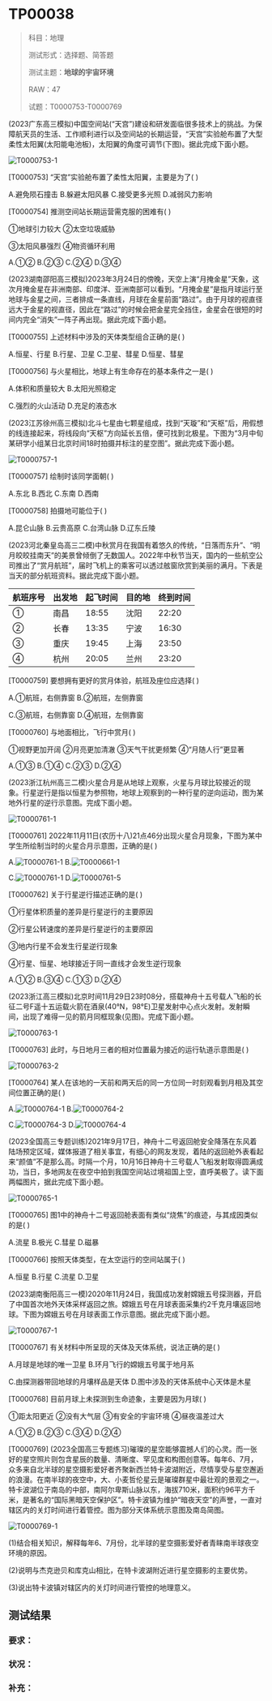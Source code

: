 # TP00038

>科目：地理
>
>测试形式：选择题、简答题
>
>测试主题：**地球的宇宙环境**
>
>RAW：47
>
>试题：T0000753-T0000769

(2023广东高三模拟)中国空间站(“天宫”)建设和研发面临很多技术上的挑战。为保障航天员的生活、工作顺利进行以及空间站的长期运营，“天宫”实验舱布置了大型柔性太阳翼(太阳能电池板)，太阳翼的角度可调节(下图)。据此完成下面小题。

![T0000753-1](./img/T0000753-1.png) 

[T0000753] “天宫”实验舱布置了柔性太阳翼，主要是为了(   )

A.避免陨石撞击   B.躲避太阳风暴   C.接受更多光照   D.减弱风力影响









[T0000754] 推测空间站长期运营需克服的困难有(   )

①地球引力较大    ②太空垃圾威胁

③太阳风暴强烈    ④物资循环利用

A.①②	B.②③	C.②④	D.③④









(2023湖南邵阳高三模拟)2023年3月24日的傍晚，天空上演“月掩金星”天象，这次月掩金星在非洲南部、印度洋、亚洲南部可以看到。“月掩金星”是指月球运行至地球与金星之间，三者排成一条直线，月球在金星前面“路过”。由于月球的视直径远大于金星的视直径，因此在“路过”的时候会把金星完全挡住，金星会在很短的时间内完全“消失”一阵子再出现。据此完成下面小题。

[T0000755] 上述材料中涉及的天体类型组合正确的是(   )

A.恒星、行星	B.行星、卫星	C.卫星、彗星	D.恒星、彗星









[T0000756] 与火星相比，地球上有生命存在的基本条件之一是(   )

A.体积和质量较大	B.太阳光照稳定

C.强烈的火山活动	D.充足的液态水









(2023江苏徐州高三模拟)北斗七星由七颗星组成，找到“天璇”和“天枢”后，用假想的线连接起来，将线段向“天枢”方向延长五倍，便可找到北极星。下图为“3月中旬某研学小组某日北京时间18时拍摄并标注的星空图”。据此完成下面小题。

![T0000757-1](./img/T0000757-1.png) 

[T0000757] 绘制时该同学面朝(   )

A.东北	B.西北	C.东南	D.西南









[T0000758] 拍摄地可能位于(   )

A.昆仑山脉   B.云贵高原   C.台湾山脉   D.辽东丘陵









(2023河北秦皇岛高三二模)中秋赏月在我国有着悠久的传统，“日落而东升”、“明月皎皎挂南天”的美景曾倾倒了无数国人。2022年中秋节当天，国内的一些航空公司推出了“赏月航班”，届时飞机上的乘客可以透过舷窗欣赏到美丽的满月。下表是当天的部分航班资料。据此完成下面小题。

| 航班序号 | 出发地 | 起飞时间 | 目的地 | 终到时间 |
| -------- | ------ | -------- | ------ | -------- |
| ①        | 南昌   | 18:55    | 沈阳   | 22:20    |
| ②        | 长春   | 13:35    | 宁波   | 16:30    |
| ③        | 重庆   | 19:45    | 上海   | 23:50    |
| ④        | 杭州   | 20:05    | 兰州   | 23:20    |

[T0000759] 要想拥有更好的赏月体验，航班及座位应选择(   )

A.①航班，右侧靠窗   B.②航班，左侧靠窗

C.③航班，右侧靠窗   D.④航班，左侧靠窗









[T0000760] 与地面相比，飞行中赏月(   )

①视野更加开阔    ②月亮更加清澈    ③天气干扰更频繁    ④“月随人行”更显著

A.①③    B.①④    C.②③    D.②④









(2023浙江杭州高三二模)火星合月是从地球上观察，火星与月球比较接近的现象。行星逆行是指以恒星为参照物，地球上观察到的一种行星的逆向运动，图为某地外行星的逆行示意图。完成下面小题。

![T0000761-1](./img/T0000761-1.png) 

[T0000761] 2022年11月11日(农历十八)21点46分出现火星合月现象，下图为某中学生所绘制当时的火星合月示意图，正确的是(   )

A.![T0000761-1](./img/T0000761-2.png) 	    B.![T0000661-1](./img/T0000761-3.png) 

C.![T0000761-1](./img/T0000761-4.png)          D.![T0000761-5](./img/T0000761-5.png) 










[T0000762] 关于行星逆行描述正确的是(   )

①行星体积质量的差异是行星逆行的主要原因

②行星公转速度的差异是行星逆行的主要原因

③地内行星不会发生行星逆行现象

④行星、恒星、地球接近于同一直线才会发生逆行现象

A.①②    B.③④    C.①③    D.②④









(2023浙江高三模拟)北京时间11月29日23时08分，搭载神舟十五号载人飞船的长征二号F遥十五运载火箭在酒泉(40°N，98°E)卫星发射中心点火发射。发射瞬间，出现了难得一见的箭月同框现象(见图)。完成下面小题。

![T0000763-1](./img/T0000763-1.png) 

[T0000763] 此时，与日地月三者的相对位置最为接近的运行轨道示意图是(   )

![T0000763-2](./img/T0000763-2.png) 









[T0000764] 某人在该地的一天前和两天后的同一方位同一时刻观看到月相及其空间位置正确的是(   )

A.![T0000764-1](./img/T0000764-1.png) 	B.![T0000764-2](./img/T0000764-2.png) 

C.![T0000764-3](./img/T0000764-3.png) 	D.![T0000764-4](./img/T0000764-4.png) 









(2023全国高三专题训练)2021年9月17日，神舟十二号返回舱安全降落在东风着陆场预定区域，媒体报道了相关事宜，有细心的网友发现，着陆的返回舱外表看起来“颜值”不是那么高。时隔一个月，10月16日神舟十三号载人飞船发射取得圆满成功，当日，多地网友在夜空中拍到我国空间站过境祖国上空，直呼美极了。读下面两幅图片，据此完成下面小题。

![T0000765-1](./img/T0000765-1.png) 

[T0000765] 图1中的神舟十二号返回舱表面有类似“烧焦”的痕迹，与其成因类似的是(   )

A.流星   B.极光   C.彗星   D.磁暴









[T0000766] 按照天体类型，在太空运行的空间站属于(   )

A.恒星   B.行星   C.流星   D.卫星









(2023湖南衡阳高三一模)2020年11月24日，我国成功发射嫦娥五号探测器，开启了中国首次地外天体采样返回之旅。嫦娥五号在月球表面采集约2千克月壤返回地球。下图为嫦娥五号在月球表面工作示意图。据此完成下面小题。

![T0000767-1](./img/T0000767-1.png) 

[T0000767] 有关材料中所呈现的天体及天体系统，说法正确的是(   )

A.月球是地球的唯一卫星               B.环月飞行的嫦娥五号属于地月系

C.由探测器带回地球的月壤样品是天体   D.图中涉及的天体系统中心天体是木星









[T0000768] 目前月球上未探测到生命迹象，主要是因为月球(   )

①距太阳更近    ②没有大气层   ③有安全的宇宙环境    ④昼夜温差过大

A.①②    B.②③    C.③④    D.②④









[T0000769] (2023全国高三专题练习)璀璨的星空能够震撼人们的心灵。而一张好的星空照片则包含星辰的数量、清晰度、罕见度和构图创意等。每年6、7月，众多来自北半球的星空摄影爱好者齐聚新西兰特卡波湖附近，尽情享受与星空邂逅的浪漫。在南半球的夜空中，大、小麦哲伦星云是璀璨群星中最壮观的景观之一。特卡波湖位于南岛的中部，南阿尔卑斯山脉以东，海拔710米，面积约96平方千米，是著名的“国际黑暗天空保护区”。特卡波镇为维护“暗夜天空”的声誉，一直对辖区内的关灯时间进行着管控。图为部分天体系统示意图及南岛简图。

![T0000769-1](./img/T0000769-1.png) 

(1)结合相关知识，解释每年6、7月份，北半球的星空摄影爱好者青睐南半球夜空环境的原因。

(2)说明与杰克逊贝和库克山相比，在特卡波湖附近进行星空摄影的主要优势。

(3)说出特卡波镇对辖区内的关灯时间进行管控的地理意义。









## 测试结果

### 要求：

### 状况：

### 补充：


